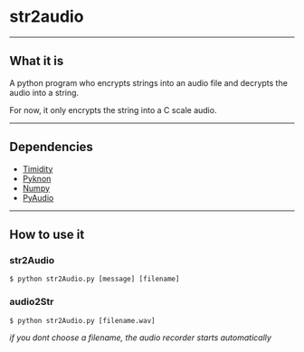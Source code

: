 # str2audio
---
## What it is
A python program who encrypts strings into an audio file and decrypts the audio into a string.

For now, it only encrypts the string into a C scale audio.

---
## Dependencies

* [Timidity](http://timidity.sourceforge.net/)
* [Pyknon](https://github.com/kroger/pyknon)
* [Numpy](http://www.numpy.org/)
* [PyAudio](https://people.csail.mit.edu/hubert/pyaudio/)

---

## How to use it
### str2Audio

```shell
$ python str2Audio.py [message] [filename]
```

### audio2Str

```shell
$ python str2Audio.py [filename.wav]
```

*if you dont choose a filename, the audio recorder starts automatically*
